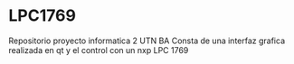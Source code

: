 # LPC1769
Repositorio proyecto informatica 2 UTN BA
Consta de una interfaz grafica realizada en qt y el control con un nxp LPC 1769

